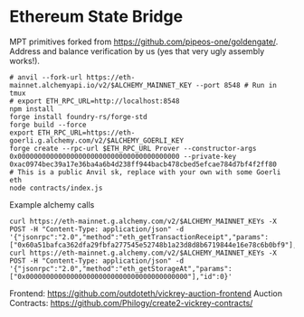 # Ethereum State Bridge

MPT primitives forked from https://github.com/pipeos-one/goldengate/. Address and balance verification by us (yes that very ugly assembly works!).

```
# anvil --fork-url https://eth-mainnet.alchemyapi.io/v2/$ALCHEMY_MAINNET_KEY --port 8548 # Run in tmux
# export ETH_RPC_URL=http://localhost:8548
npm install
forge install foundry-rs/forge-std
forge build --force
export ETH_RPC_URL=https://eth-goerli.g.alchemy.com/v2/$ALCHEMY_GOERLI_KEY
forge create --rpc-url $ETH_RPC_URL Prover --constructor-args 0x0000000000000000000000000000000000000000 --private-key 0xac0974bec39a17e36ba4a6b4d238ff944bacb478cbed5efcae784d7bf4f2ff80
# This is a public Anvil sk, replace with your own with some Goerli eth
node contracts/index.js
```

Example alchemy calls
```
curl https://eth-mainnet.g.alchemy.com/v2/$ALCHEMY_MAINNET_KEYs -X POST -H "Content-Type: application/json" -d '{"jsonrpc":"2.0","method":"eth_getTransactionReceipt","params":["0x60a51bafca362dfa29fbfa277545e52748b1a23d8d8b6719844e16e78c6b0bf9"],"id":0}'
curl https://eth-mainnet.g.alchemy.com/v2/$ALCHEMY_MAINNET_KEYs -X POST -H "Content-Type: application/json" -d '{"jsonrpc":"2.0","method":"eth_getStorageAt","params":["0x0000000000000000000000000000000000000000"],"id":0}'
```

Frontend: https://github.com/outdoteth/vickrey-auction-frontend
Auction Contracts: https://github.com/Philogy/create2-vickrey-contracts/
